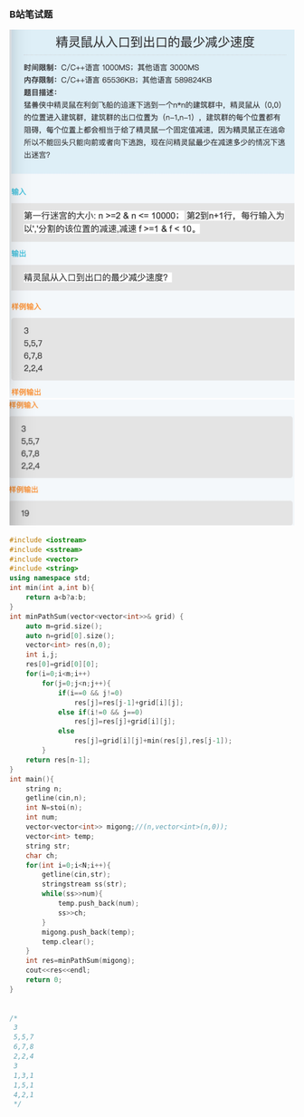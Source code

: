 ### B站笔试题
![b1b9563400ebbfe4498a8b71fa14e079.jpeg](https://github.com/ruoan777/hello-world/blob/master/upload-graph/B1.jpeg)
![af2bf3387ee30c606dcaf6cd17b6cfdb.jpeg](https://github.com/ruoan777/hello-world/blob/master/upload-graph/B2.jpeg)

```cpp
#include <iostream>
#include <sstream>
#include <vector>
#include <string>
using namespace std;
int min(int a,int b){
    return a<b?a:b;
}
int minPathSum(vector<vector<int>>& grid) {
    auto m=grid.size();
    auto n=grid[0].size();
    vector<int> res(n,0);
    int i,j;
    res[0]=grid[0][0];
    for(i=0;i<m;i++)
        for(j=0;j<n;j++){
            if(i==0 && j!=0)
                res[j]=res[j-1]+grid[i][j];
            else if(i!=0 && j==0)
                res[j]=res[j]+grid[i][j];
            else
                res[j]=grid[i][j]+min(res[j],res[j-1]);
        }
    return res[n-1];
}
int main(){
    string n;
    getline(cin,n);
    int N=stoi(n);
    int num;
    vector<vector<int>> migong;//(n,vector<int>(n,0));
    vector<int> temp;
    string str;
    char ch;
    for(int i=0;i<N;i++){
        getline(cin,str);
        stringstream ss(str);
        while(ss>>num){
            temp.push_back(num);
            ss>>ch;
        }
        migong.push_back(temp);
        temp.clear();
    }
    int res=minPathSum(migong);
    cout<<res<<endl;
    return 0;
}


/*
 3
 5,5,7
 6,7,8
 2,2,4
 3
 1,3,1
 1,5,1
 4,2,1
 */
```
